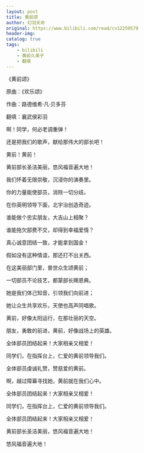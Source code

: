 ```yaml
---
layout: post
title: 黄前颂
author: 幻羽天命
original: https://www.bilibili.com/read/cv12259579
header-img: 
catalog: true
tags:
    - bilibili
    - 黄前久美子
    - 翻填
---
```


《黄前颂》

原曲：《欢乐颂》

作曲：路德维希·凡·贝多芬

翻填：襄武侯彩羽



啊！同学，何必老调重弹！

还是把我们的歌声，献给那伟大的部长吧！

黄前！黄前！



黄前部长圣洁美丽，悠风福音遍大地！

我们怀着无限崇敬，沉浸你的演奏里。

你的力量能使部员，消除一切分歧。

在你英明领导下面，北宇治创造奇迹。



谁能做个忠实朋友，大吉山上相聚？

谁能拖欠部费不交，却得到幸福爱情？

真心诚意团结一致，才能拿到国金！

假如没有这种情谊，那还打不出关西。 



在这美丽部门里，普世众生颂黄前；

一切部员不论技艺，都蒙部长赐恩典。

她是我们体己知音，引领我们向前进；

她让众生共享欢乐，天使也高声同唱歌。



黄前，好像太阳运行，在那壮丽的天空。

朋友，勇敢的前进，黄前，好像战场上的英雄。



全体部员团结起来！大家相亲又相爱！

同学们，在指挥台上，仁爱的黄前领导我们。

全体部员虔诚礼赞，赞慈爱的黄前。

啊，越过障幕寻找她，黄前就在我们心中。



全体部员团结起来！大家相亲又相爱！

同学们，在指挥台上，仁爱的黄前领导我们。

全体部员团结起来！大家相亲又相爱！

黄前部长圣洁美丽，悠风福音遍大地！

悠风福音遍大地！
